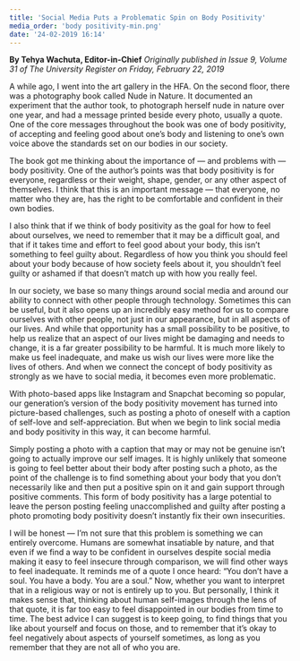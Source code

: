 ```yaml
---
title: 'Social Media Puts a Problematic Spin on Body Positivity'
media_order: 'body positivity-min.png'
date: '24-02-2019 16:14'
---
```


**By Tehya Wachuta, Editor-in-Chief** _Originally published in Issue 9, Volume 31 of The University Register on Friday, February 22, 2019_

A while ago, I went into the art gallery in the HFA. On the second floor, there was a photography book called Nude in Nature. It documented an experiment that the author took, to photograph herself nude in nature over one year, and had a message printed beside every photo, usually a quote. One of the core messages throughout the book was one of body positivity, of accepting and feeling good about one’s body and listening to one’s own voice above the standards set on our bodies in our society.

The book got me thinking about the importance of — and problems with — body positivity. One of the author’s points was that body positivity is for everyone, regardless or their weight, shape, gender, or any other aspect of themselves. I think that this is an important message — that everyone, no matter who they are, has the right to be comfortable and confident in their own bodies. 

I also think that if we think of body positivity as the goal for how to feel about ourselves, we need to remember that it may be a difficult goal, and that if it takes time and effort to feel good about your body, this isn’t something to feel guilty about. Regardless of how you think you should feel about your body because of how society feels about it, you shouldn’t feel guilty or ashamed if that doesn’t match up with how you really feel. 

In our society, we base so many things around social media and around our ability to connect with other people through technology. Sometimes this can be useful, but it also opens up an incredibly easy method for us to compare ourselves with other people, not just in our appearance, but in all aspects of our lives. And while that opportunity has a small possibility to be positive, to help us realize that an aspect of our lives might be damaging and needs to change, it is a far greater possibility to be harmful. It is much more likely to make us feel inadequate, and make us wish our lives were more like the lives of others. And when we connect the concept of body positivity as strongly as we have to social media, it becomes even more problematic.

With photo-based apps like Instagram and Snapchat becoming so popular, our generation’s version of the body positivity movement has turned into picture-based challenges, such as posting a photo of oneself with a caption of self-love and self-appreciation. But when we begin to link social media and body positivity in this way, it can become harmful. 

Simply posting a photo with a caption that may or may not be genuine isn’t going to actually improve our self images. It is highly unlikely that someone is going to feel better about their body after posting such a photo, as the point of the challenge is to find something about your body that you don’t necessarily like and then put a positive spin on it and gain support through positive comments. This form of body positivity has a large potential to leave the person posting feeling unaccomplished and guilty after posting a photo promoting body positivity doesn’t instantly fix their own insecurities.

I will be honest — I’m not sure that this problem is something we can entirely overcome. Humans are somewhat insatiable by nature, and that even if we find a way to be confident in ourselves despite social media making it easy to feel insecure through comparison, we will find other ways to feel inadequate. It reminds me of a quote I once heard: “You don’t have a soul. You have a body. You are a soul.” Now, whether you want to interpret that in a religious way or not is entirely up to you. But personally, I think it makes sense that, thinking about human self-images through the lens of that quote, it is far too easy to feel disappointed in our bodies from time to time. The best advice I can suggest is to keep going, to find things that you like about yourself and focus on those, and to remember that it’s okay to feel negatively about aspects of yourself sometimes, as long as you remember that they are not all of who you are.